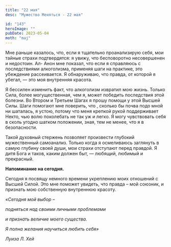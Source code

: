 ```yaml
---
title: "22 мая"
desc: "Мужество Меняться - 22 мая"

id: "143"
heroImage: ""
pubDate: 2023-05-04
moth: "maj"
---
```


Мне раньше казалось, что, если я тщательно проанализирую себя, мои тайные
страхи подтвердятся: я увижу, что бесповоротно несовершенен и недостоин. Ал-
Анон мне показал, что если я справляюсь с последствиями алкоголизма, применяя
шаги на практике, это убеждение рассеивается. Я обнаруживаю, что правда, от
которой я убегал, — это моя внутренняя красота.

Я бессилен изменить факт, что алкоголизм извратил мою жизнь. Только Сила,
более могущественная, чем я, может победить последствия этой болезни. Во
Втором и Третьем Шагах я прошу помощи у этой Высшей Силы. Шаги помогают мне
поверить, что , сколько бы почва подо мной ни шаталась, я устою, потому что
меня крепкой рукой поддерживает Некто, чью волю поколебать не так уж и легко.
Я могу чувствовать себя в сколь угодно шатком положении, зная, тем не менее,
что я в безопасности.

Такой духовный стержень позволяет произвести глубокий мужественный самоанализ.
Только когда я осмеливаюсь заглянуть в самую глубину своей души, мои страхи
отступают перед правдой. Я дитя Бога и таков, каким должен быт, — любящий,
любимый и прекрасный.

**Напоминание на сегодня.**

Сегодня я посвящу немного времени укреплению моих отношений с Высшей Силой.
Это мне поможет увидеть, что правда – мой союзник, и признать мою собственную
внутреннюю красоту.

_«Сегодня мой выбор –_

_подняться над своими личными проблемами_

_и признать величие моего существа._

_Я полна желания научиться любить себя»_

_Луиза Л. Хей_

